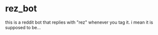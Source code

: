 # rez_bot
this is a reddit bot that replies with "rez" whenever you tag it. i mean it is supposed to be...
